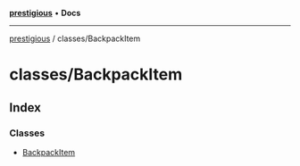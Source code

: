 [**prestigious**](../../README.md) • **Docs**

***

[prestigious](../../README.md) / classes/BackpackItem

# classes/BackpackItem

## Index

### Classes

- [BackpackItem](classes/BackpackItem.md)
